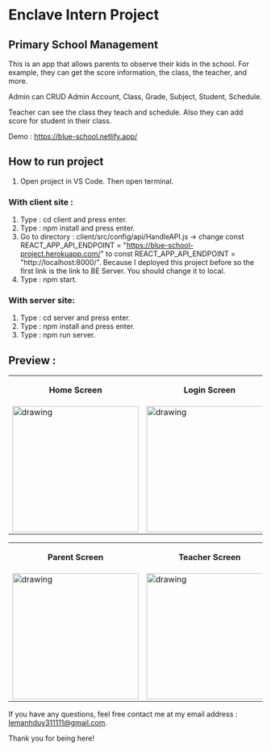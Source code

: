 # Enclave Intern Project

## Primary School Management

This is an app that allows parents to observe their kids in the school. For example, they can get the score information, the class, the teacher, and more.

Admin can CRUD Admin Account, Class, Grade, Subject, Student, Schedule.

Teacher can see the class they teach and schedule. Also they can add score for student in their class. 

Demo : https://blue-school.netlify.app/

## How to run project
1. Open project in VS Code. Then open terminal.

### With client site :
1. Type : cd client and press enter.
2. Type : npm install and press enter.
3. Go to directory : client/src/config/api/HandleAPI.js -> change const REACT_APP_API_ENDPOINT = "https://blue-school-project.herokuapp.com/" to const REACT_APP_API_ENDPOINT = "http://localhost:8000/". Because I deployed this project before so the first link is the link to BE Server. You should change it to local.
4. Type : npm start.

### With server site:
1. Type : cd server and press enter.
2. Type : npm install and press enter.
3. Type : npm run server.

## Preview :
<table>
    <tr>
        <td><b><p align="center">Home Screen<p></b></td>
        <td><b><p align="center">Login Screen<p></b></td>
        <td><b><p align="center">Admin Screen<p></b></td>
        <td><b><p align="center">CRUD Account<p></b></td>
    </tr>
    <tr>
        <td><img src="https://i.pinimg.com/originals/b6/80/1c/b6801c2ddd33ecb1c61fc15de8c70281.jpg" alt="drawing" width="250"/></td>
        <td><img src="https://i.pinimg.com/originals/84/f4/bb/84f4bb9464eeaabfaee26b7e2ecb936d.jpg" alt="drawing" width="250"/></td>
        <td><img src="https://i.pinimg.com/originals/a2/20/09/a22009dd52612d0677bf2fd524bb1048.jpg" alt="drawing" width="250"/></td>
        <td><img src="https://i.pinimg.com/originals/e1/5b/76/e15b766be194a73a5543b099a42d04e1.jpg" alt="drawing" width="250"/></td>
    </tr>
</table>

<table>
    <tr>
        <td><b><p align="center">Parent Screen<p></b></td>
        <td><b><p align="center">Teacher Screen</b><p></td>
        <td><b><p align="center">Score Information Screen<p></b></td>
        <td><b><p align="center">Notification Screen<p></b></td>
    </tr>
    <tr>
        <td><img src="https://i.pinimg.com/originals/f9/57/d2/f957d247722717802c2048f561982458.jpg" alt="drawing" width="250"/></td>
        <td><img src="https://i.pinimg.com/originals/de/3b/fd/de3bfd60738556985df5ba60470f7b97.jpg" alt="drawing" width="250"/></td>
        <td><img src="https://i.pinimg.com/originals/22/59/3c/22593ceca607b6c5e2fd40f2e618f66e.jpg" alt="drawing" width="250"/></td>
        <td><img src="https://i.pinimg.com/originals/a2/74/12/a27412282d3f4f4894edc0e9e419417c.jpg" alt="drawing" width="250"/></td>
    </tr>
</table>


If you have any questions, feel free contact me at my email address : lemanhduy311111@gmail.com.

Thank you for being here!
